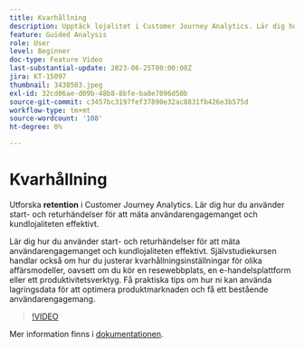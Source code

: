 ```yaml
---
title: Kvarhållning
description: Upptäck lojalitet i Customer Journey Analytics. Lär dig hur du använder start- och returhändelser för att mäta användarengagemanget och kundlojaliteten effektivt.
feature: Guided Analysis
role: User
level: Beginner
doc-type: Feature Video
last-substantial-update: 2023-06-25T00:00:00Z
jira: KT-15097
thumbnail: 3430503.jpeg
exl-id: 32cd06ae-d09b-48b8-8bfe-ba8e7096d50b
source-git-commit: c3457bc3197fef37890e32ac8831fb426e3b575d
workflow-type: tm+mt
source-wordcount: '108'
ht-degree: 0%

---
```


# Kvarhållning

Utforska **retention** i Customer Journey Analytics. Lär dig hur du använder start- och returhändelser för att mäta användarengagemanget och kundlojaliteten effektivt.

Lär dig hur du använder start- och returhändelser för att mäta användarengagemanget och kundlojaliteten effektivt. Självstudiekursen handlar också om hur du justerar kvarhållningsinställningar för olika affärsmodeller, oavsett om du kör en resewebbplats, en e-handelsplattform eller ett produktivitetsverktyg. Få praktiska tips om hur ni kan använda lagringsdata för att optimera produktmarknaden och få ett bestående användarengagemang.

>[!VIDEO](https://video.tv.adobe.com/v/3430503/?learn=on)

Mer information finns i [dokumentationen](https://experienceleague.adobe.com/en/docs/analytics-platform/using/guided-analysis/retention/retention-rates).
